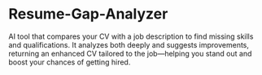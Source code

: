 # Resume-Gap-Analyzer
AI tool that compares your CV with a job description to find missing skills and qualifications. It analyzes both deeply and suggests improvements, returning an enhanced CV tailored to the job—helping you stand out and boost your chances of getting hired.
